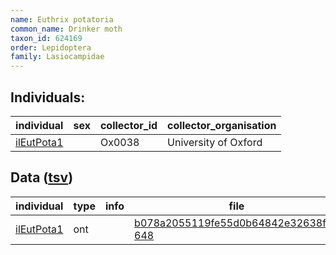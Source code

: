 ```yaml
---
name: Euthrix potatoria
common_name: Drinker moth
taxon_id: 624169
order: Lepidoptera
family: Lasiocampidae
---
```


## Individuals:

| individual | sex | collector_id | collector_organisation |
| ---------- | --- | ------------ | ---------------------- |
| [ilEutPota1](ilEutPota1.md) |  | Ox0038 | University of Oxford |

## Data ([tsv](Euthrix_potatoria_data.tsv))

| individual | type | info | file |
| ---------- | ---- | ---- | ---- |
| [ilEutPota1](ilEutPota1.md) | ont |  | [b078a2055119fe55d0b64842e32638f2-648](https://darwin.cog.sanger.ac.uk/insects/Euthrix_potatoria/ilEutPota1/genomic_data/ont/ilEuthPot1.ont.fasta.gz) |

